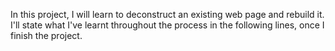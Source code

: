 In this project, I will learn to deconstruct an existing web page and rebuild it.
I'll state what I've learnt throughout the process in the following lines, once I finish the project.



